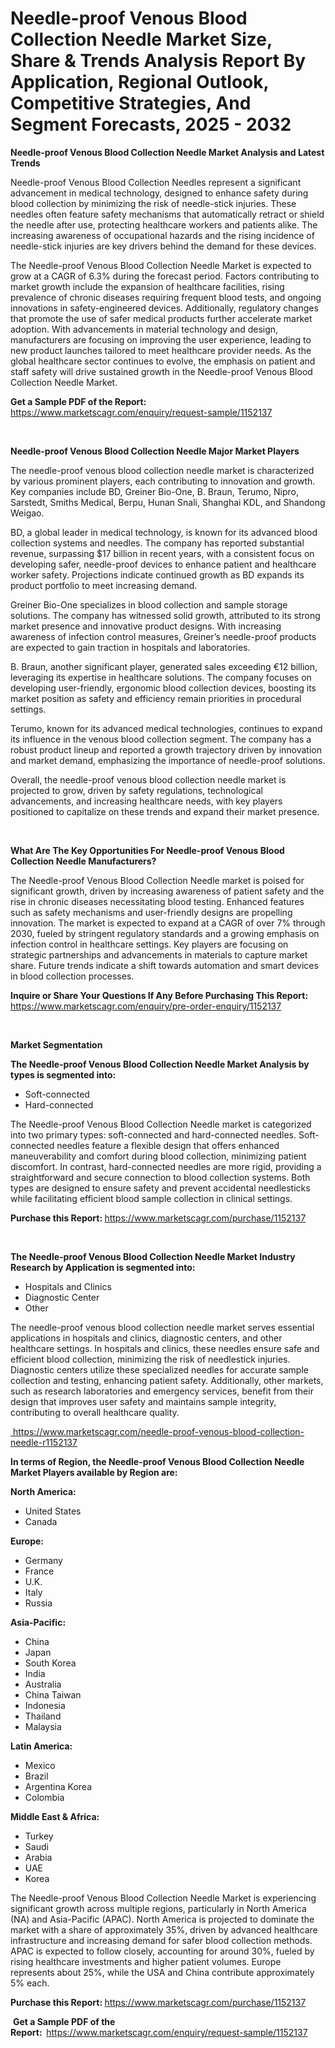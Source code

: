 <p><h1>Needle-proof Venous Blood Collection Needle Market Size, Share & Trends Analysis Report By Application, Regional Outlook, Competitive Strategies, And Segment Forecasts, 2025 - 2032</h1></p><p><strong>Needle-proof Venous Blood Collection Needle Market Analysis and Latest Trends</strong></p>
<p><p>Needle-proof Venous Blood Collection Needles represent a significant advancement in medical technology, designed to enhance safety during blood collection by minimizing the risk of needle-stick injuries. These needles often feature safety mechanisms that automatically retract or shield the needle after use, protecting healthcare workers and patients alike. The increasing awareness of occupational hazards and the rising incidence of needle-stick injuries are key drivers behind the demand for these devices.</p><p>The Needle-proof Venous Blood Collection Needle Market is expected to grow at a CAGR of 6.3% during the forecast period. Factors contributing to market growth include the expansion of healthcare facilities, rising prevalence of chronic diseases requiring frequent blood tests, and ongoing innovations in safety-engineered devices. Additionally, regulatory changes that promote the use of safer medical products further accelerate market adoption. With advancements in material technology and design, manufacturers are focusing on improving the user experience, leading to new product launches tailored to meet healthcare provider needs. As the global healthcare sector continues to evolve, the emphasis on patient and staff safety will drive sustained growth in the Needle-proof Venous Blood Collection Needle Market.</p></p>
<p><strong>Get a Sample PDF of the Report:&nbsp;</strong> <a href="https://www.marketscagr.com/enquiry/request-sample/1152137?utm_campaign=2294&utm_medium=2&utm_source=Github&utm_content=ia&utm_term=15042025&utm_id=needle-proof-venous-blood-collection-needle">https://www.marketscagr.com/enquiry/request-sample/1152137</a></p>
<p>&nbsp;</p>
<p><strong>Needle-proof Venous Blood Collection Needle Major Market Players</strong></p>
<p><p>The needle-proof venous blood collection needle market is characterized by various prominent players, each contributing to innovation and growth. Key companies include BD, Greiner Bio-One, B. Braun, Terumo, Nipro, Sarstedt, Smiths Medical, Berpu, Hunan Snali, Shanghai KDL, and Shandong Weigao.</p><p>BD, a global leader in medical technology, is known for its advanced blood collection systems and needles. The company has reported substantial revenue, surpassing $17 billion in recent years, with a consistent focus on developing safer, needle-proof devices to enhance patient and healthcare worker safety. Projections indicate continued growth as BD expands its product portfolio to meet increasing demand.</p><p>Greiner Bio-One specializes in blood collection and sample storage solutions. The company has witnessed solid growth, attributed to its strong market presence and innovative product designs. With increasing awareness of infection control measures, Greiner’s needle-proof products are expected to gain traction in hospitals and laboratories.</p><p>B. Braun, another significant player, generated sales exceeding €12 billion, leveraging its expertise in healthcare solutions. The company focuses on developing user-friendly, ergonomic blood collection devices, boosting its market position as safety and efficiency remain priorities in procedural settings.</p><p>Terumo, known for its advanced medical technologies, continues to expand its influence in the venous blood collection segment. The company has a robust product lineup and reported a growth trajectory driven by innovation and market demand, emphasizing the importance of needle-proof solutions.</p><p>Overall, the needle-proof venous blood collection needle market is projected to grow, driven by safety regulations, technological advancements, and increasing healthcare needs, with key players positioned to capitalize on these trends and expand their market presence.</p></p>
<p>&nbsp;</p>
<p><strong>What Are The Key Opportunities For Needle-proof Venous Blood Collection Needle Manufacturers?</strong></p>
<p><p>The Needle-proof Venous Blood Collection Needle market is poised for significant growth, driven by increasing awareness of patient safety and the rise in chronic diseases necessitating blood testing. Enhanced features such as safety mechanisms and user-friendly designs are propelling innovation. The market is expected to expand at a CAGR of over 7% through 2030, fueled by stringent regulatory standards and a growing emphasis on infection control in healthcare settings. Key players are focusing on strategic partnerships and advancements in materials to capture market share. Future trends indicate a shift towards automation and smart devices in blood collection processes.</p></p>
<p><strong>Inquire or Share Your Questions If Any Before Purchasing This Report:</strong> <a href="https://www.marketscagr.com/enquiry/pre-order-enquiry/1152137?utm_campaign=2294&utm_medium=2&utm_source=Github&utm_content=ia&utm_term=15042025&utm_id=needle-proof-venous-blood-collection-needle">https://www.marketscagr.com/enquiry/pre-order-enquiry/1152137</a></p>
<p>&nbsp;</p>
<p><strong>Market Segmentation</strong></p>
<p><strong>The Needle-proof Venous Blood Collection Needle Market Analysis by types is segmented into:</strong></p>
<p><ul><li>Soft-connected</li><li>Hard-connected</li></ul></p>
<p><p>The Needle-proof Venous Blood Collection Needle market is categorized into two primary types: soft-connected and hard-connected needles. Soft-connected needles feature a flexible design that offers enhanced maneuverability and comfort during blood collection, minimizing patient discomfort. In contrast, hard-connected needles are more rigid, providing a straightforward and secure connection to blood collection systems. Both types are designed to ensure safety and prevent accidental needlesticks while facilitating efficient blood sample collection in clinical settings.</p></p>
<p><strong>Purchase this Report:&nbsp;</strong><a href="https://www.marketscagr.com/purchase/1152137?utm_campaign=2294&utm_medium=2&utm_source=Github&utm_content=ia&utm_term=15042025&utm_id=needle-proof-venous-blood-collection-needle">https://www.marketscagr.com/purchase/1152137</a></p>
<p>&nbsp;</p>
<p><strong>The Needle-proof Venous Blood Collection Needle Market Industry Research by Application is segmented into:</strong></p>
<p><ul><li>Hospitals and Clinics</li><li>Diagnostic Center</li><li>Other</li></ul></p>
<p><p>The needle-proof venous blood collection needle market serves essential applications in hospitals and clinics, diagnostic centers, and other healthcare settings. In hospitals and clinics, these needles ensure safe and efficient blood collection, minimizing the risk of needlestick injuries. Diagnostic centers utilize these specialized needles for accurate sample collection and testing, enhancing patient safety. Additionally, other markets, such as research laboratories and emergency services, benefit from their design that improves user safety and maintains sample integrity, contributing to overall healthcare quality.</p></p>
<p><a href="https://www.marketscagr.com/needle-proof-venous-blood-collection-needle-r1152137?utm_campaign=2294&utm_medium=2&utm_source=Github&utm_content=ia&utm_term=15042025&utm_id=needle-proof-venous-blood-collection-needle">&nbsp;https://www.marketscagr.com/needle-proof-venous-blood-collection-needle-r1152137</a></p>
<p><strong>In terms of Region, the Needle-proof Venous Blood Collection Needle Market Players available by Region are:</strong></p>
<p>
    <p> <strong> North America: </strong>
        <ul>
            <li>United States</li>
            <li>Canada</li>
        </ul>
        </p> 
    <p> <strong> Europe: </strong>
        <ul>
            <li>Germany</li>
            <li>France</li>
            <li>U.K.</li>
            <li>Italy</li>
            <li>Russia</li>
        </ul>
        </p> 
    <p> <strong> Asia-Pacific: </strong>
        <ul>
            <li>China</li>
            <li>Japan</li>
            <li>South Korea</li>
            <li>India</li>
            <li>Australia</li>
            <li>China Taiwan</li>
            <li>Indonesia</li>
            <li>Thailand</li>
            <li>Malaysia</li>
        </ul>
        </p> 
    <p> <strong> Latin America: </strong>
        <ul>
            <li>Mexico</li>
            <li>Brazil</li>
            <li>Argentina Korea</li>
            <li>Colombia</li>
        </ul>
        </p> 
    <p> <strong> Middle East & Africa: </strong>
        <ul>
            <li>Turkey</li>
            <li>Saudi</li>
            <li>Arabia</li>
            <li>UAE</li>
            <li>Korea</li>
        </ul>
    </p>
    </p>
<p><p>The Needle-proof Venous Blood Collection Needle Market is experiencing significant growth across multiple regions, particularly in North America (NA) and Asia-Pacific (APAC). North America is projected to dominate the market with a share of approximately 35%, driven by advanced healthcare infrastructure and increasing demand for safer blood collection methods. APAC is expected to follow closely, accounting for around 30%, fueled by rising healthcare investments and higher patient volumes. Europe represents about 25%, while the USA and China contribute approximately 5% each.</p></p>
<p><strong>Purchase this Report: </strong><a href="https://www.marketscagr.com/purchase/1152137?utm_campaign=2294&utm_medium=2&utm_source=Github&utm_content=ia&utm_term=15042025&utm_id=needle-proof-venous-blood-collection-needle">https://www.marketscagr.com/purchase/1152137</a></p>
<p>&nbsp;<strong>Get a Sample PDF of the Report:&nbsp;&nbsp;</strong><a href="https://www.marketscagr.com/enquiry/request-sample/1152137?utm_campaign=2294&utm_medium=2&utm_source=Github&utm_content=ia&utm_term=15042025&utm_id=needle-proof-venous-blood-collection-needle">https://www.marketscagr.com/enquiry/request-sample/1152137</a></p>
<p><strong></strong></p>
<p><p></p><p></p><p></p></p>